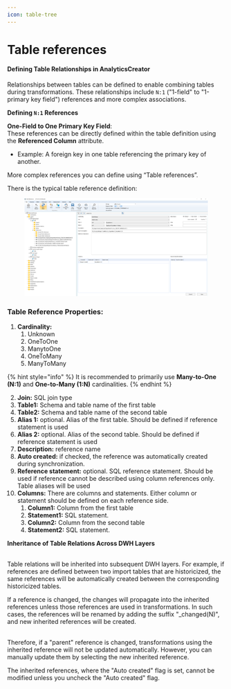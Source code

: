 ```yaml
---
icon: table-tree
---
```


# Table references

#### **Defining Table Relationships in AnalyticsCreator**

Relationships between tables can be defined to enable combining tables during transformations. These relationships include `N:1` ("1-field" to "1-primary key field") references and more complex associations.

**Defining `N:1` References**

**One-Field to One Primary Key Field**:\
These references can be directly defined within the table definition using the **Referenced Column** attribute.

* Example: A foreign key in one table referencing the primary key of another.

More complex references you can define using “Table references”.

There is the typical table reference definition:

<figure><img src="../../.gitbook/assets/image (8).png" alt=""><figcaption></figcaption></figure>

### Table Reference Properties:

1. **Cardinality:**&#x20;
   1. Unknown
   2. OneToOne
   3. ManytoOne
   4. OneToMany
   5. ManyToMany

{% hint style="info" %}
It is recommended to primarily use **Many-to-One (N:1)** and **One-to-Many (1:N)** cardinalities.
{% endhint %}

2. **Join:** SQL join type
3. **Table1:** Schema and table name of the first table
4. **Table2:** Schema and table name of the second table
5. **Alias 1:** optional. Alias of the first table. Should be defined if reference statement is used
6. **Alias 2:** optional. Alias of the second table. Should be defined if reference statement is used
7. **Description:** reference name
8. **Auto created:** if checked, the reference was automatically created during synchronization.
9. **Reference statement:** optional. SQL reference statement. Should be used if reference cannot be described using column references only. Table aliases will be used
10. **Columns:** There are columns and statements. Either column or statement should be defined on each reference side.
    1. **Column1:** Column from the first table
    2. **Statement1:** SQL statement.
    3. **Column2:** Column from the second table
    4. **Statement2:** SQL statement.

**Inheritance of Table Relations Across DWH Layers**

\
Table relations will be inherited into subsequent DWH layers. For example, if references are defined between two import tables that are historicized, the same references will be automatically created between the corresponding historicized tables.

If a reference is changed, the changes will propagate into the inherited references unless those references are used in transformations. In such cases, the references will be renamed by adding the suffix "\_changed(N)", and new inherited references will be created.

\
Therefore, if a "parent" reference is changed, transformations using the inherited reference will not be updated automatically. However, you can manually update them by selecting the new inherited reference.

The inherited references, where the "Auto created" flag is set, cannot be modified unless you uncheck the "Auto created" flag.

